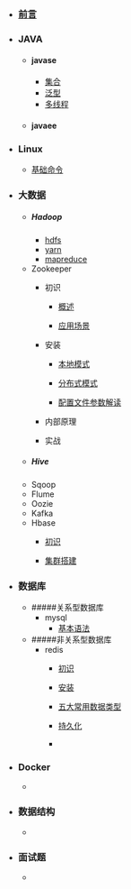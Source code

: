 - ### [前言](前言.md)

- ### JAVA

  - #### javase
    - [集合]()
    - [泛型]()
    - [多线程]()
  - #### javaee

- ### Linux

  - [基础命令]()

- ### 大数据

  - ##### Hadoop
    - [hdfs]()
    - [yarn]()
    - [mapreduce]() 
  - Zookeeper
    - 初识

      - [概述](大数据/Zookeeper/初识/概述.md)

      - [应用场景](大数据/Zookeeper/初识/应用场景.md)

    - 安装

      - [本地模式](大数据/Zookeeper/安装/本地模式.md)

      - [分布式模式](大数据/Zookeeper/安装/分布式模式.md)

      - [配置文件参数解读](大数据/Zookeeper/安装/配置文件参数解读.md)

    - 内部原理

    - 实战
  - ##### Hive
  - Sqoop
  - Flume
  - Oozie
  - Kafka
  - Hbase
    - [初识](大数据/hbase/hbase初识.md)

    - [集群搭建](大数据/hbase/hbase集群搭建.md)

- ### 数据库

  - #####关系型数据库
    - mysql
      - [基本语法]()
  - #####非关系型数据库
    - redis
      - [初识](数据库/非关系型数据库/redis/redis初识.md)

      - [安装](数据库/非关系型数据库/redis/redis安装.md)

      - [五大常用数据类型](数据库/非关系型数据库/redis/redis五大常用数据类型.md)

      - [持久化](数据库/非关系型数据库/redis/redis持久化.md)

      - 
- ### Docker

  - 
- ### 数据结构

  - 
- ### 面试题

  - 
